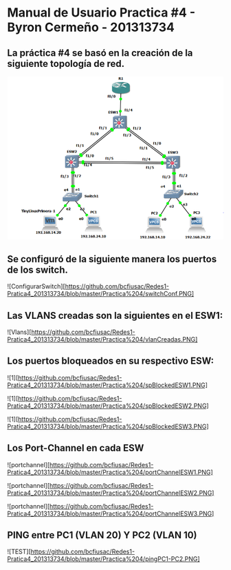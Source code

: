 # Manual de Usuario Practica #4  - Byron Cermeño - 201313734


## La práctica #4 se basó en la creación de la siguiente topología de red.


![Texto alternativo](https://github.com/bcfiusac/Redes1-Pratica4_201313734/blob/master/Practica%204/topo.PNG)

## Se configuró de la siguiente manera los puertos de los switch.

![ConfigurarSwitch][https://github.com/bcfiusac/Redes1-Pratica4_201313734/blob/master/Practica%204/switchConf.PNG]

## Las VLANS creadas son la siguientes en el ESW1:
![Vlans][https://github.com/bcfiusac/Redes1-Pratica4_201313734/blob/master/Practica%204/vlanCreadas.PNG]

## Los puertos bloqueados en su respectivo ESW:
![1][https://github.com/bcfiusac/Redes1-Pratica4_201313734/blob/master/Practica%204/spBlockedESW1.PNG]

![1][https://github.com/bcfiusac/Redes1-Pratica4_201313734/blob/master/Practica%204/spBlockedESW2.PNG]

![1][https://github.com/bcfiusac/Redes1-Pratica4_201313734/blob/master/Practica%204/spBlockedESW3.PNG]

## Los Port-Channel en cada ESW
![portchannel][https://github.com/bcfiusac/Redes1-Pratica4_201313734/blob/master/Practica%204/portChannelESW1.PNG]

![portchannel][https://github.com/bcfiusac/Redes1-Pratica4_201313734/blob/master/Practica%204/portChannelESW2.PNG]

![portchannel][https://github.com/bcfiusac/Redes1-Pratica4_201313734/blob/master/Practica%204/portChannelESW3.PNG]

## PING entre PC1 (VLAN 20) Y PC2 (VLAN 10)
![TEST][https://github.com/bcfiusac/Redes1-Pratica4_201313734/blob/master/Practica%204/pingPC1-PC2.PNG]

